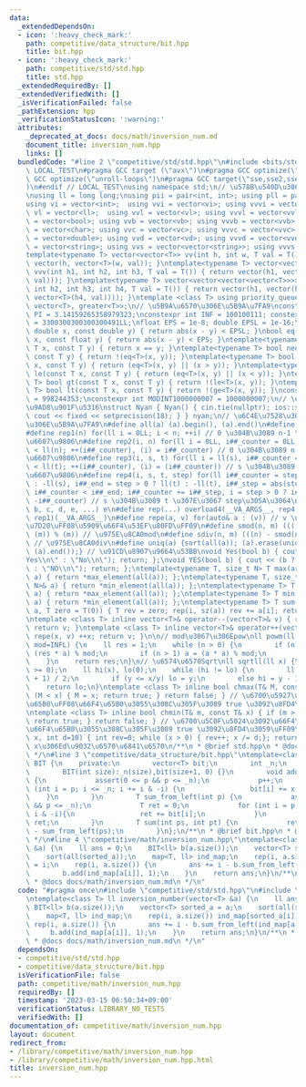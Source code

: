 ```yaml
---
data:
  _extendedDependsOn:
  - icon: ':heavy_check_mark:'
    path: competitive/data_structure/bit.hpp
    title: bit.hpp
  - icon: ':heavy_check_mark:'
    path: competitive/std/std.hpp
    title: std.hpp
  _extendedRequiredBy: []
  _extendedVerifiedWith: []
  _isVerificationFailed: false
  _pathExtension: hpp
  _verificationStatusIcon: ':warning:'
  attributes:
    _deprecated_at_docs: docs/math/inversion_num.md
    document_title: inversion_num.hpp
    links: []
  bundledCode: "#line 2 \"competitive/std/std.hpp\"\n#include <bits/stdc++.h>\n#ifndef\
    \ LOCAL_TEST\n#pragma GCC target (\"avx\")\n#pragma GCC optimize(\"O3\")\n#pragma\
    \ GCC optimize(\"unroll-loops\")\n#pragma GCC target(\"sse,sse2,sse3,ssse3,sse4,popcnt,abm,mmx,avx,tune=native\"\
    )\n#endif // LOCAL_TEST\nusing namespace std;\n// \u578B\u540D\u306E\u77ED\u7E2E\
    \nusing ll = long long;\nusing pii = pair<int, int>; using pll = pair<ll, ll>;\n\
    using vi = vector<int>;  using vvi = vector<vi>; using vvvi = vector<vvi>;\nusing\
    \ vl = vector<ll>;  using vvl = vector<vl>; using vvvl = vector<vvl>;\nusing vb\
    \ = vector<bool>; using vvb = vector<vb>; using vvvb = vector<vvb>;\nusing vc\
    \ = vector<char>; using vvc = vector<vc>; using vvvc = vector<vvc>;\nusing vd\
    \ = vector<double>; using vvd = vector<vd>; using vvvd = vector<vvd>;\nusing vs\
    \ = vector<string>; using vvs = vector<vector<string>>; using vvvs = vector<vector<vector<string>>>;\n\
    template<typename T> vector<vector<T>> vv(int h, int w, T val = T()) { return\
    \ vector(h, vector<T>(w, val)); }\ntemplate<typename T> vector<vector<vector<T>>>\
    \ vvv(int h1, int h2, int h3, T val = T()) { return vector(h1, vector(h2, vector<T>(h3,\
    \ val))); }\ntemplate<typename T> vector<vector<vector<vector<T>>>> vvvv(int h1,\
    \ int h2, int h3, int h4, T val = T()) { return vector(h1, vector(h2, vector(h3,\
    \ vector<T>(h4, val)))); }\ntemplate <class T> using priority_queue_min = priority_queue<T,\
    \ vector<T>, greater<T>>;\n// \u5B9A\u6570\u306E\u5B9A\u7FA9\nconstexpr double\
    \ PI = 3.14159265358979323;\nconstexpr int INF = 100100111; constexpr ll INFL\
    \ = 3300300300300300491LL;\nfloat EPS = 1e-8; double EPSL = 1e-16;\nbool eq(const\
    \ double x, const double y) { return abs(x - y) < EPSL; }\nbool eq(const float\
    \ x, const float y) { return abs(x - y) < EPS; }\ntemplate<typename T> bool eq(const\
    \ T x, const T y) { return x == y; }\ntemplate<typename T> bool neq(const T x,\
    \ const T y) { return !(eq<T>(x, y)); }\ntemplate<typename T> bool ge(const T\
    \ x, const T y) { return (eq<T>(x, y) || (x > y)); }\ntemplate<typename T> bool\
    \ le(const T x, const T y) { return (eq<T>(x, y) || (x < y)); }\ntemplate<typename\
    \ T> bool gt(const T x, const T y) { return !(le<T>(x, y)); }\ntemplate<typename\
    \ T> bool lt(const T x, const T y) { return !(ge<T>(x, y)); }\nconstexpr int MODINT998244353\
    \ = 998244353;\nconstexpr int MODINT1000000007 = 1000000007;\n// \u5165\u51FA\u529B\
    \u9AD8\u901F\u5316\nstruct Nyan { Nyan() { cin.tie(nullptr); ios::sync_with_stdio(false);\
    \ cout << fixed << setprecision(18); } } nyan;\n// \u6C4E\u7528\u30DE\u30AF\u30ED\
    \u306E\u5B9A\u7FA9\n#define all(a) (a).begin(), (a).end()\n#define sz(x) ((int)(x).size())\n\
    #define rep1(n) for(ll i = 0LL; i < n; ++i) // 0 \u304B\u3089 n-1 \u307E\u3067\
    \u6607\u9806\n#define rep2(i, n) for(ll i = 0LL, i##_counter = 0LL; i##_counter\
    \ < ll(n); ++(i##_counter), (i) = i##_counter) // 0 \u304B\u3089 n-1 \u307E\u3067\
    \u6607\u9806\n#define rep3(i, s, t) for(ll i = ll(s), i##_counter = ll(s); i##_counter\
    \ < ll(t); ++(i##_counter), (i) = (i##_counter)) // s \u304B\u3089 t \u307E\u3067\
    \u6607\u9806\n#define rep4(i, s, t, step) for(ll i##_counter = step > 0 ? ll(s)\
    \ : -ll(s), i##_end = step > 0 ? ll(t) : -ll(t), i##_step = abs(step), i = ll(s);\
    \ i##_counter < i##_end; i##_counter += i##_step, i = step > 0 ? i##_counter :\
    \ -i##_counter) // s \u304B\u3089 t \u307E\u3067 step\u305A\u3064\n#define overload4(a,\
    \ b, c, d, e, ...) e\n#define rep(...) overload4(__VA_ARGS__, rep4, rep3, rep2,\
    \ rep1)(__VA_ARGS__)\n#define repe(a, v) for(auto& a : (v)) // v \u306E\u5168\u8981\
    \u7D20\uFF08\u5909\u66F4\u53EF\u80FD\uFF09\n#define smod(n, m) ((((n) % (m)) +\
    \ (m)) % (m)) // \u975E\u8CA0mod\n#define sdiv(n, m) (((n) - smod(n, m)) / (m))\
    \ // \u975E\u8CA0div\n#define uniq(a) {sort(all(a)); (a).erase(unique(all(a)),\
    \ (a).end());} // \u91CD\u8907\u9664\u53BB\nvoid Yes(bool b) { cout << (b ? \"\
    Yes\\n\" : \"No\\n\"); return; };\nvoid YES(bool b) { cout << (b ? \"YES\\n\"\
    \ : \"NO\\n\"); return; };\ntemplate<typename T, size_t N> T max(array<T, N>&\
    \ a) { return *max_element(all(a)); };\ntemplate<typename T, size_t N> T min(array<T,\
    \ N>& a) { return *min_element(all(a)); };\ntemplate<typename T> T max(vector<T>&\
    \ a) { return *max_element(all(a)); };\ntemplate<typename T> T min(vector<T>&\
    \ a) { return *min_element(all(a)); };\ntemplate<typename T> T sum(vector<T>&\
    \ a, T zero = T(0)) { T rev = zero; rep(i, sz(a)) rev += a[i]; return rev; };\n\
    \ntemplate <class T> inline vector<T>& operator--(vector<T>& v) { repe(x, v) --x;\
    \ return v; }\ntemplate <class T> inline vector<T>& operator++(vector<T>& v) {\
    \ repe(x, v) ++x; return v; }\n\n// mod\u3067\u306Epow\nll powm(ll a, ll n, ll\
    \ mod=INFL) {\n    ll res = 1;\n    while (n > 0) {\n        if (n & 1) res =\
    \ (res * a) % mod;\n        if (n > 1) a = (a * a) % mod;\n        n >>= 1;\n\
    \    }\n    return res;\n}\n// \u6574\u6570Sqrt\nll sqrtll(ll x) {\n    assert(x\
    \ >= 0);\n    ll hi(x), lo(0);\n    while (hi != lo) {\n        ll y = (hi + lo\
    \ + 1) / 2;\n        if (y <= x/y) lo = y;\n        else hi = y - 1;\n    }\n\
    \    return lo;\n}\ntemplate <class T> inline bool chmax(T& M, const T& x) { if\
    \ (M < x) { M = x; return true; } return false; } // \u6700\u5927\u5024\u3092\u66F4\
    \u65B0\uFF08\u66F4\u65B0\u3055\u308C\u305F\u3089 true \u3092\u8FD4\u3059\uFF09\
    \ntemplate <class T> inline bool chmin(T& m, const T& x) { if (m > x) { m = x;\
    \ return true; } return false; } // \u6700\u5C0F\u5024\u3092\u66F4\u65B0\uFF08\
    \u66F4\u65B0\u3055\u308C\u305F\u3089 true \u3092\u8FD4\u3059\uFF09\nint digit(ll\
    \ x, int d=10) { int rev=0; while (x > 0) { rev++; x /= d;}; return rev; } //\
    \ x\u306Ed\u9032\u6570\u6841\u6570\n/**\n * @brief std.hpp\n * @docs docs/std/std.md\n\
    \ */\n#line 3 \"competitive/data_structure/bit.hpp\"\ntemplate<class T> struct\
    \ BIT {\n    private:\n        vector<T> bit;\n        int _n;\n    public:\n\
    \        BIT(int size):_n(size),bit(size+1, 0) {}\n        void add(int p, T x)\
    \ {\n            assert(0 <= p && p <= _n);\n            p++;\n            for\
    \ (int i = p; i <= _n; i += i & -i) {\n                bit[i] += x;\n        \
    \    }\n        }\n        T sum_from_left(int p) {\n            assert(0 <= p\
    \ && p <= _n);\n            T ret = 0;\n            for (int i = p; i > 0; i -=\
    \ i & -i){\n                ret += bit[i];\n            }\n            return\
    \ ret;\n        }\n        T sum(int ps, int pt) {\n            return sum_from_left(pt)\
    \ - sum_from_left(ps);\n        }\n};\n/**\n * @brief bit.hpp\n * @docs docs/data_structure/bit.md\n\
    \ */\n#line 4 \"competitive/math/inversion_num.hpp\"\ntemplate<class T> ll inversion_number(vector<T>\
    \ &a) {\n    ll ans = 0;\n    BIT<ll> b(a.size());\n    vector<T> sorted_a = a;\n\
    \    sort(all(sorted_a));\n    map<T, ll> ind_map;\n    rep(i, a.size()) ind_map[sorted_a[i]]\
    \ = i;\n    rep(i, a.size()) {\n        ans += i - b.sum_from_left(ind_map[a[i]]);\n\
    \        b.add(ind_map[a[i]], 1);\n    }\n    return ans;\n}\n/**\n * @brief inversion_num.hpp\n\
    \ * @docs docs/math/inversion_num.md\n */\n"
  code: "#pragma once\n#include \"competitive/std/std.hpp\"\n#include \"competitive/data_structure/bit.hpp\"\
    \ntemplate<class T> ll inversion_number(vector<T> &a) {\n    ll ans = 0;\n   \
    \ BIT<ll> b(a.size());\n    vector<T> sorted_a = a;\n    sort(all(sorted_a));\n\
    \    map<T, ll> ind_map;\n    rep(i, a.size()) ind_map[sorted_a[i]] = i;\n   \
    \ rep(i, a.size()) {\n        ans += i - b.sum_from_left(ind_map[a[i]]);\n   \
    \     b.add(ind_map[a[i]], 1);\n    }\n    return ans;\n}\n/**\n * @brief inversion_num.hpp\n\
    \ * @docs docs/math/inversion_num.md\n */\n"
  dependsOn:
  - competitive/std/std.hpp
  - competitive/data_structure/bit.hpp
  isVerificationFile: false
  path: competitive/math/inversion_num.hpp
  requiredBy: []
  timestamp: '2023-03-15 06:50:34+09:00'
  verificationStatus: LIBRARY_NO_TESTS
  verifiedWith: []
documentation_of: competitive/math/inversion_num.hpp
layout: document
redirect_from:
- /library/competitive/math/inversion_num.hpp
- /library/competitive/math/inversion_num.hpp.html
title: inversion_num.hpp
---
```

